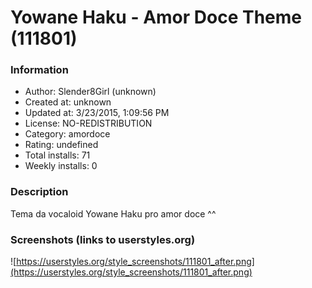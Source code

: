 # Yowane Haku - Amor Doce Theme (111801)

### Information
- Author: Slender8Girl (unknown)
- Created at: unknown
- Updated at: 3/23/2015, 1:09:56 PM
- License: NO-REDISTRIBUTION
- Category: amordoce
- Rating: undefined
- Total installs: 71
- Weekly installs: 0


### Description
Tema da vocaloid Yowane Haku pro amor doce ^^


### Screenshots (links to userstyles.org)
![https://userstyles.org/style_screenshots/111801_after.png](https://userstyles.org/style_screenshots/111801_after.png)


